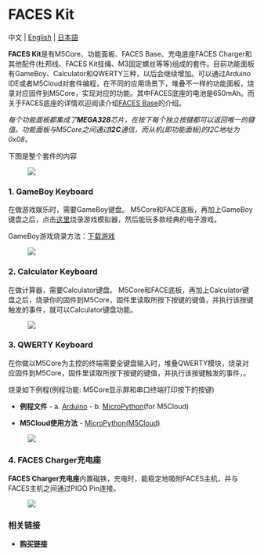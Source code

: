 # FACES Kit

中文 | [English](/en/product_documents/m5stack-core/face_kit) | [日本語](ja/product_documents/m5stack-core/face_kit)

**FACES Kit**是有M5Core、功能面板、FACES Base、充电底座FACES Charger和其他配件(杜邦线、FACES Kit挂绳、M3固定螺丝等等)组成的套件。目前功能面板有GameBoy、Calculator和QWERTY三种，以后会继续增加。可以通过Arduino IDE或者M5Cloud对套件编程，在不同的应用场景下，堆叠不一样的功能面板，烧录对应固件到M5Core，实现对应的功能。其中FACES底座的电池是650mAh。而关于FACES底座的详情欢迎阅读介绍[FACES Base](zh_CN/product_documents/bases/face_base)的介绍。

*每个功能面板都集成了**MEGA328**芯片，在按下每个独立按键都可以返回唯一的键值。功能面板与M5Core之间通过**I2C**通信，而从机(即功能面板)的I2C地址为0x08。*


下图是整个套件的内容

<figure>
    <img src="assets/img/product_pics/core/faces_kit/faces_kit.png">
</figure>

### 1. GameBoy Keyboard

在做游戏娱乐时，需要GameBoy键盘。
M5Core和FACE底板，再加上GameBoy键盘之后，点击[这里](zh_CN/quick_start/faces/gameboy_burn_a_nes_game)烧录游戏模拟器，然后能玩多款经典的电子游戏。

GameBoy游戏烧录方法：[下载游戏](zh_CN/quick_start/faces/gameboy_burn_a_nes_game)

<figure>
    <img src="assets/img/product_pics/core/faces_kit/gameboy_01.png">
</figure>

### 2. Calculator Keyboard

在做计算器，需要Calculator键盘。
M5Core和FACE底板，再加上Calculator键盘之后，烧录你的固件到M5Core，固件里读取所按下按键的键值，并执行该按键触发的事件，就可以Calculator键盘功能。

<figure>
    <img src="assets/img/product_pics/core/faces_kit/calculator.png">
</figure>

### 3. QWERTY Keyboard

在你做以M5Core为主控的终端需要全键盘输入时，堆叠QWERTY模块，烧录对应固件到M5Core，固件里读取所按下按键的键值，并执行该按键触发的事件，。


烧录如下例程(例程功能: M5Core显示屏和串口终端打印按下的按键)

-  **例程文件** - a. [Arduino](https://github.com/m5stack/M5Stack/tree/master/examples/Modules/FACES) - b. [MicroPython](https://github.com/m5stack/M5Cloud/tree/master/examples/FACES)(for M5Cloud)

-  **M5Cloud使用方法** - [MicroPython(M5Cloud)](zh_CN/quick_start/m5core/m5stack_core_get_started_MicroPython_m5cloud)

<figure>
    <img src="assets/img/product_pics/core/faces_kit/qwerty.png">
</figure>


### 4. FACES Charger充电座

**FACES Charger充电座**内置磁铁，充电时，能稳定地吸附FACES主机，并与FACES主机之间通过PIGO Pin连接。

<figure>
    <img src="assets/img/product_pics/core/faces_kit/charger.png">
</figure>

### 相关链接

- **[购买链接](https://item.taobao.com/item.htm?spm=a1z10.3-c.w4002-1172588106.15.686c425eRw6D4J&id=562810115476)**